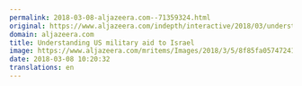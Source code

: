```yaml
---
permalink: 2018-03-08-aljazeera.com--71359324.html
original: https://www.aljazeera.com/indepth/interactive/2018/03/understanding-military-aid-israel-180305092533077.html
domain: aljazeera.com
title: Understanding US military aid to Israel
image: https://www.aljazeera.com/mritems/Images/2018/3/5/8f85fa057472416fb615905d5c43dcd9_18.jpg
date: 2018-03-08 10:20:32
translations: en
---
```


